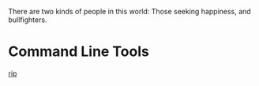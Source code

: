 There are two kinds of people in this world: Those seeking happiness, and bullfighters.


# Command Line Tools
[rip](https://github.com/nivekuil/rip)